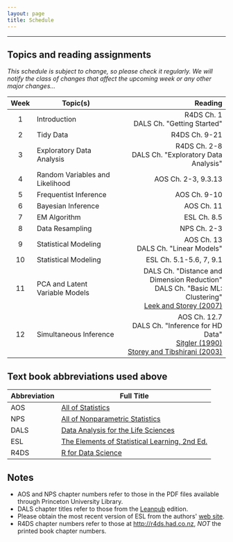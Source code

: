 ```yaml
---
layout: page
title: Schedule
---
```


---

## Topics and reading assignments

*This schedule is subject to change, so please check it regularly.  We will notify the class of changes that affect the upcoming week or any other major changes...*

|  Week  | Topic(s) | Reading |
| :----: | -------- | ------: |
| 1 | Introduction | R4DS Ch. 1 <br> DALS Ch. "Getting Started" |
| 2 | Tidy Data | R4DS Ch. 9-21 |
| 3 | Exploratory Data Analysis | R4DS Ch. 2-8 <br> DALS Ch. "Exploratory Data Analysis" |
| 4 | Random Variables and Likelihood | AOS Ch. 2-3, 9.3.13 |
| 5 | Frequentist Inference | AOS Ch. 9-10 |
| 6 | Bayesian Inference | AOS Ch. 11 |
| 7 | EM Algorithm | ESL Ch. 8.5 |
| 8 | Data Resampling | NPS Ch. 2-3 |
| 9 | Statistical Modeling | AOS Ch. 13 <br> DALS Ch. "Linear Models" |
| 10 | Statistical Modeling | ESL Ch. 5.1-5.6, 7, 9.1 |
| 11 | PCA and Latent Variable Models | DALS Ch. "Distance and Dimension Reduction" <br> DALS Ch. "Basic ML: Clustering" <br> [Leek and Storey (2007)](http://journals.plos.org/plosgenetics/article?id=10.1371/journal.pgen.0030161) |
| 12 | Simultaneous Inference | AOS Ch. 12.7 <br> DALS Ch. "Inference for HD Data" <br> [Sitgler (1990)](http://projecteuclid.org/euclid.ss/1177012274) <br> [Storey and Tibshirani (2003)](http://www.pnas.org/content/100/16/9440.full) |

## Text book abbreviations used above

| Abbreviation | Full Title |
| ---- | ---------- |
AOS | [All of Statistics](https://pulsearch.princeton.edu/catalog/8865289)
NPS | [All of Nonparametric Statistics](https://pulsearch.princeton.edu/catalog/6402948)
DALS | [Data Analysis for the Life Sciences](https://leanpub.com/dataanalysisforthelifesciences)
ESL | [The Elements of Statistical Learning, 2nd Ed.](http://statweb.stanford.edu/~tibs/ElemStatLearn/)
R4DS | [R for Data Science](http://r4ds.had.co.nz)

## Notes

- AOS and NPS chapter numbers refer to those in the PDF files available through Princeton University Library.
- DALS chapter titles refer to those from the [Leanpub](https://leanpub.com/dataanalysisforthelifesciences) edition.
- Please obtain the most recent version of ESL from the authors' [web site](http://statweb.stanford.edu/~tibs/ElemStatLearn/).
- R4DS chapter numbers refer to those at <http://r4ds.had.co.nz>, *NOT* the printed book chapter numbers.


